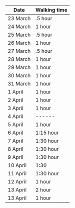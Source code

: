 | Date     | Walking time |
|----------|--------------|
| 23 March | .5 hour      |
| 24 March | 1 hour       |
| 25 March | .5 hour      |
| 26 March | 1 hour       |
| 27 March | .5 hour      |
| 28 March | 1 hour       |
| 29 March | 1 hour       |
| 30 March | 1 hour       |
| 31 March | 1 hour       |
|  1 April | 1 hour       |
|  2 April | 1 hour       |
|  3 April | 1 hour       |
|  4 April | ------       |
|  5 April | 1 hour       |
|  6 April | 1:15 hour    |
|  7 April | 1:30 hour    |
|  8 April | 1:30 hour    |
|  9 April | 1:30 hour    |
|  10 April | 1:30        |
|  11 April | 1:30 hour   |
|  12 April | 1 hour      |
|  13 April | 2 hour      |
|  13 April | 1 hour      |
